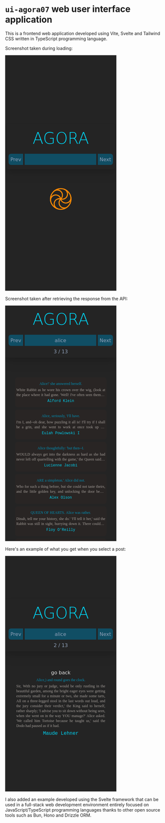 # `ui-agora07` web user interface application

This is a frontend web application developed using Vite, Svelte and Tailwind CSS written in TypeScript programming language.

Screenshot taken during loading:

![ui-agora07](./screenshots/screenshot_ui-agora07_mobile_first_loading.png)

Screenshot taken after retrieving the response from the API:

![ui-agora07](./screenshots/screenshot_ui-agora07_mobile_first_loaded.png)

Here's an example of what you get when you select a post:

![ui-agora07](./screenshots/screeshot_ui-agora07_mobile_first_post_details.png)

I also added an example developed using the Svelte framework that can be used in a full-stack web development environment entirely focused on JavaScript/TypeScript programming languages ​​thanks to other open source tools such as Bun, Hono and Drizzle ORM.
